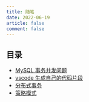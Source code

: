 ```yaml
---
title: 随笔
date: 2022-06-19
article: false
comment: false
---
```


## 目录

-   [MySQL 事务并发问题](mysql-dtm.md)
-   [vscode 生成自己的代码片段](vscode-generate-code.md)
-   [分布式事务](distributed-dtm.md)
-   [策略模式](strategy.md)
